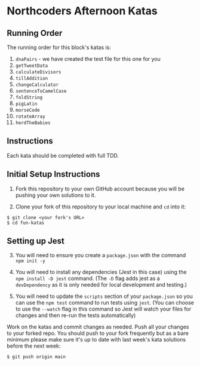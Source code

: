 # Northcoders Afternoon Katas

## Running Order

The running order for this block's katas is:

1. `dnaPairs` - we have created the test file for this one for you
2. `getTweetData` 
3. `calculateDivisors` 
4. `tillAddition` 
5. `changeCalculator` 
6. `sentenceToCamelCase` 
7. `foldString` 
8.  `pigLatin`
9.  `morseCode` 
10. `rotateArray` 
11. `herdTheBabies` 

## Instructions

Each kata should be completed with full TDD.

## Initial Setup Instructions

1. Fork this repository to your own GitHub account because you will be pushing your own solutions to it.

2. Clone your fork of this repository to your local machine and `cd` into it:

```
$ git clone <your fork's URL>
$ cd fun-katas
```

## Setting up Jest

3. You will need to ensure you create a `package.json` with the command `npm init -y`

4. You will need to install any dependencies (Jest in this case) using the `npm install -D jest` command. (The `-D` flag adds jest as a `devDependency` as it is only needed for local development and testing.)

5. You will need to update the `scripts` section of your `package.json` so you can use the `npm test` command to run tests using `jest`. (You can choose to use the `--watch` flag in this command so Jest will watch your files for changes and then re-run the tests automatically)

Work on the katas and commit changes as needed. Push all your changes to your forked repo. You should push to your fork frequently but as a bare minimum please make sure it's up to date with last week's kata solutions before the next week:

```
$ git push origin main
```
